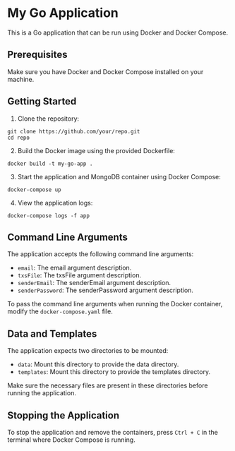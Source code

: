# My Go Application

This is a Go application that can be run using Docker and Docker Compose.

## Prerequisites

Make sure you have Docker and Docker Compose installed on your machine.

## Getting Started

1. Clone the repository:

```
git clone https://github.com/your/repo.git
cd repo
```


2. Build the Docker image using the provided Dockerfile:

```
docker build -t my-go-app .
```


3. Start the application and MongoDB container using Docker Compose:

```
docker-compose up
```


4. View the application logs:

```
docker-compose logs -f app
```


## Command Line Arguments

The application accepts the following command line arguments:

- `email`: The email argument description.
- `txsFile`: The txsFile argument description.
- `senderEmail`: The senderEmail argument description.
- `senderPassword`: The senderPassword argument description.

To pass the command line arguments when running the Docker container, modify the `docker-compose.yaml` file.

## Data and Templates

The application expects two directories to be mounted:

- `data`: Mount this directory to provide the data directory.
- `templates`: Mount this directory to provide the templates directory.

Make sure the necessary files are present in these directories before running the application.

## Stopping the Application

To stop the application and remove the containers, press `Ctrl + C` in the terminal where Docker Compose is running.

